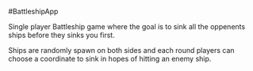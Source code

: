 #BattleshipApp

Single player Battleship game where the goal is to sink all the oppenents ships before they sinks you first.

Ships are randomly spawn on both sides and each round players can choose a coordinate to sink in hopes of hitting an enemy ship.
